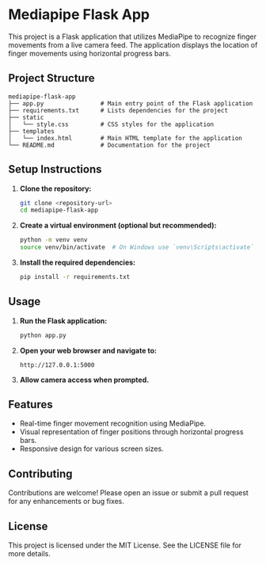# Mediapipe Flask App

This project is a Flask application that utilizes MediaPipe to recognize finger movements from a live camera feed. The application displays the location of finger movements using horizontal progress bars.

## Project Structure

```
mediapipe-flask-app
├── app.py                # Main entry point of the Flask application
├── requirements.txt      # Lists dependencies for the project
├── static
│   └── style.css         # CSS styles for the application
├── templates
│   └── index.html        # Main HTML template for the application
└── README.md             # Documentation for the project
```

## Setup Instructions

1. **Clone the repository:**
   ```bash
   git clone <repository-url>
   cd mediapipe-flask-app
   ```

2. **Create a virtual environment (optional but recommended):**
   ```bash
   python -m venv venv
   source venv/bin/activate  # On Windows use `venv\Scripts\activate`
   ```

3. **Install the required dependencies:**
   ```bash
   pip install -r requirements.txt
   ```

## Usage

1. **Run the Flask application:**
   ```bash
   python app.py
   ```

2. **Open your web browser and navigate to:**
   ```
   http://127.0.0.1:5000
   ```

3. **Allow camera access when prompted.**

## Features

- Real-time finger movement recognition using MediaPipe.
- Visual representation of finger positions through horizontal progress bars.
- Responsive design for various screen sizes.

## Contributing

Contributions are welcome! Please open an issue or submit a pull request for any enhancements or bug fixes.

## License

This project is licensed under the MIT License. See the LICENSE file for more details.